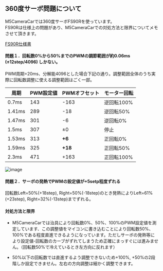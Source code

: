## 360度サーボ問題について

M5CameraCarでは360度サーボFS90Rを使っています。  
FS90Rは仕様上の問題があり、M5CameraCarでの対処方法と限界についてメモさせて頂きます。

[FS90R仕様書](https://akizukidenshi.com/download/ds/feetech/fs90r.pdf)

#### 問題１．回転数0%から50%までのPWMの調節範囲が約0.06ms (±12step/4096) しかない。

PWM周期=20ms、分解能4096とした場合下記の通り。調整範囲全体のうち実際に回転数調整に使える調整範囲はごく一部。

| 周期 | PWM設定値 | PWMオフセット | モーター回転 |
| ---- | ---- | ---- | ---- |
| 0.7ms | 143 | -163 | 逆回転100% |
| 1.41ms | 289 | -18 | 逆回転50% |
| 1.47ms | 301 | -6 | 逆回転0% |
| 1.5ms | 307 | ±0 | 停止 |
| 1.53ms | 313 | **+6** | 正回転0% |
| 1.59ms | 325 | **+18** | 正回転50% |
| 2.3ms | 471 | +163 | 正回転100% |

![image](https://user-images.githubusercontent.com/43091864/96735072-21824480-13f6-11eb-8c60-303103b674ad.png)

#### 問題２．サーボの発熱でPWMの設定値が+5setp程度ずれる

回転数Left=50%(+18step), Right=50%(-18step)のとき発熱によりLeft=61%(+23step), Right=32%(-13step)までずれる。

#### 対処方法と限界

- M5CameraCarでは治具により回転数0%、50%、100%のPWM設定値を測定しています、この調整値をマイコンに書き込むことにより回転数50%、100%である程度直進できるようになっています。ただしサーボの発熱等により設定値-回転数のカーブがずれてしまうため正確にまっすぐには進みません。（回転数50%で冷えているとき左方向に反れます）

- 50%以下の回転数では直進するよう調整できないため+100%, +50%の2段階しか設定できません。左右の方向調整は細かく調整できます。
